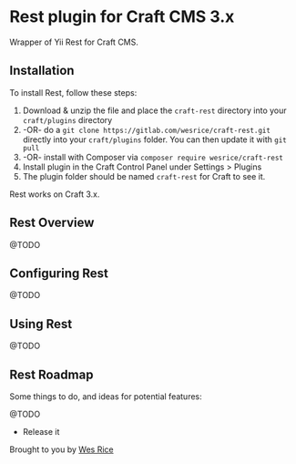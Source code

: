# Rest plugin for Craft CMS 3.x

Wrapper of Yii Rest for Craft CMS.

## Installation

To install Rest, follow these steps:

1. Download & unzip the file and place the `craft-rest` directory into your `craft/plugins` directory
2.  -OR- do a `git clone https://gitlab.com/wesrice/craft-rest.git` directly into your `craft/plugins` folder.  You can then update it with `git pull`
3.  -OR- install with Composer via `composer require wesrice/craft-rest`
4. Install plugin in the Craft Control Panel under Settings > Plugins
5. The plugin folder should be named `craft-rest` for Craft to see it.

Rest works on Craft 3.x.

## Rest Overview

@TODO

## Configuring Rest

@TODO

## Using Rest

@TODO

## Rest Roadmap

Some things to do, and ideas for potential features:

@TODO

* Release it

Brought to you by [Wes Rice](https://wesrice.com)
